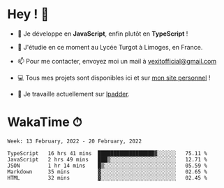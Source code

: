 # Hey ! 🌃

- 🔭 Je développe en **JavaScript**, enfin plutôt en **TypeScript** !

- 🌱 J'étudie en ce moment au Lycée Turgot à Limoges, en France.

- 📫 Pour me contacter, envoyez moi un mail à <a href="mailto:vexitofficial@gmail.com">vexitofficial@gmail.com</a>

- 💻 Tous mes projets sont disponibles ici et sur <a href="https://www.vexcited.me">mon site personnel</a> !

- 👀 Je travaille actuellement sur [lpadder](https://github.com/Vexcited/lpadder).

# WakaTime ⏱

<!--START_SECTION:waka-->
```text
Week: 13 February, 2022 - 20 February, 2022

TypeScript   16 hrs 41 mins  ██████████████████▓░░░░░░   75.11 % 
JavaScript   2 hrs 49 mins   ███▒░░░░░░░░░░░░░░░░░░░░░   12.71 % 
JSON         1 hr 14 mins    █▒░░░░░░░░░░░░░░░░░░░░░░░   05.59 % 
Markdown     35 mins         ▓░░░░░░░░░░░░░░░░░░░░░░░░   02.65 % 
HTML         32 mins         ▓░░░░░░░░░░░░░░░░░░░░░░░░   02.45 % 
```
<!--END_SECTION:waka-->

